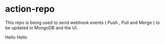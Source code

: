 # action-repo
This repo is being used to send webhook events ( Push , Pull and Merge ) to be updated in MongoDB and the UI. 



Hello
Hello
